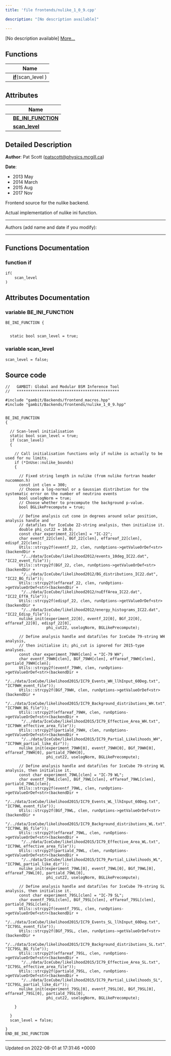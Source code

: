 ```yaml
---
title: 'file frontends/nulike_1_0_9.cpp'

description: "[No description available]"

---
```







[No description available] [More...](#detailed-description)

## Functions

|                | Name           |
| -------------- | -------------- |
| | **[if](/documentation/code/darkbit_developmentfiles/nulike__1__0__9_8cpp/#function-if)**(scan_level ) |

## Attributes

|                | Name           |
| -------------- | -------------- |
| | **[BE_INI_FUNCTION](/documentation/code/darkbit_developmentfiles/nulike__1__0__9_8cpp/#variable-be-ini-function)**  |
| | **[scan_level](/documentation/code/darkbit_developmentfiles/nulike__1__0__9_8cpp/#variable-scan-level)**  |

## Detailed Description


**Author**: Pat Scott ([patscott@physics.mcgill.ca](mailto:patscott@physics.mcgill.ca)) 

**Date**: 

  * 2013 May 
  * 2014 March 
  * 2015 Aug 
  * 2017 Nov


Frontend source for the nulike backend.

Actual implementation of nulike ini function.



------------------

Authors (add name and date if you modify):



------------------


## Functions Documentation

### function if

```
if(
    scan_level 
)
```



## Attributes Documentation

### variable BE_INI_FUNCTION

```
BE_INI_FUNCTION {

  
  static bool scan_level = true;
```


### variable scan_level

```
scan_level = false;
```



## Source code

```
//   GAMBIT: Global and Modular BSM Inference Tool
//   *********************************************

#include "gambit/Backends/frontend_macros.hpp"
#include "gambit/Backends/frontends/nulike_1_0_9.hpp"


BE_INI_FUNCTION
{

  // Scan-level initialisation
  static bool scan_level = true;
  if (scan_level)
  {

    // Call initialisation functions only if nulike is actually to be used for nu limits.
    if (*InUse::nulike_bounds)
    {

      // Fixed string length in nulike (from nulike fortran header nucommon.h)
      const int clen = 300;
      // Choose a log-normal or a Gaussian distribution for the systematic error on the number of neutrino events
      bool uselogNorm = true;
      // Choose whether to precompute the background p-value.
      bool BGLikePrecompute = true;

      // Define analysis cut cone in degrees around solar position, analysis handle and
      // datafiles for IceCube 22-string analysis, then initialise it.
      double phi_cut22 = 10.0;
      const char experiment_22[clen] = "IC-22";
      char eventf_22[clen], BGf_22[clen], effareaf_22[clen], edispf_22[clen];
      Utils::strcpy2f(eventf_22, clen, runOptions->getValueOrDef<str>(backendDir +
       "/../data/IceCube/likelihood2012/events_10deg_IC22.dat", "IC22_event_file"));
      Utils::strcpy2f(BGf_22, clen, runOptions->getValueOrDef<str>(backendDir +
       "/../data/IceCube/likelihood2012/BG_distributions_IC22.dat", "IC22_BG_file"));
      Utils::strcpy2f(effareaf_22, clen, runOptions->getValueOrDef<str>(backendDir +
       "/../data/IceCube/likelihood2012/nuEffArea_IC22.dat", "IC22_EffA_file"));
      Utils::strcpy2f(edispf_22, clen, runOptions->getValueOrDef<str>(backendDir +
       "/../data/IceCube/likelihood2012/energy_histograms_IC22.dat", "IC22_Edisp_file"));
      nulike_init(experiment_22[0], eventf_22[0], BGf_22[0], effareaf_22[0], edispf_22[0],
                  phi_cut22, uselogNorm, BGLikePrecompute);

      // Define analysis handle and datafiles for IceCube 79-string WH analysis,
      // then initialise it; phi_cut is ignored for 2015-type analyses.
      const char experiment_79WH[clen] = "IC-79 WH";
      char eventf_79WH[clen], BGf_79WH[clen], effareaf_79WH[clen], partiald_79WH[clen];
      Utils::strcpy2f(eventf_79WH, clen, runOptions->getValueOrDef<str>(backendDir +
       "/../data/IceCube/likelihood2015/IC79_Events_WH_llhInput_60Deg.txt", "IC79WH_event_file"));
      Utils::strcpy2f(BGf_79WH, clen, runOptions->getValueOrDef<str>(backendDir +
       "/../data/IceCube/likelihood2015/IC79_Background_distributions_WH.txt", "IC79WH_BG_file"));
      Utils::strcpy2f(effareaf_79WH, clen, runOptions->getValueOrDef<str>(backendDir +
       "/../data/IceCube/likelihood2015/IC79_Effective_Area_WH.txt", "IC79WH_effective_area_file"));
      Utils::strcpy2f(partiald_79WH, clen, runOptions->getValueOrDef<str>(backendDir +
       "/../data/IceCube/likelihood2015/IC79_Partial_Likelihoods_WH", "IC79WH_partial_like_dir"));
      nulike_init(experiment_79WH[0], eventf_79WH[0], BGf_79WH[0], effareaf_79WH[0], partiald_79WH[0],
                  phi_cut22, uselogNorm, BGLikePrecompute);

      // Define analysis handle and datafiles for IceCube 79-string WL analysis, then initialise it.
      const char experiment_79WL[clen] = "IC-79 WL";
      char eventf_79WL[clen], BGf_79WL[clen], effareaf_79WL[clen], partiald_79WL[clen];
      Utils::strcpy2f(eventf_79WL, clen, runOptions->getValueOrDef<str>(backendDir +
       "/../data/IceCube/likelihood2015/IC79_Events_WL_llhInput_60Deg.txt", "IC79WL_event_file"));
      Utils::strcpy2f(BGf_79WL, clen, runOptions->getValueOrDef<str>(backendDir +
       "/../data/IceCube/likelihood2015/IC79_Background_distributions_WL.txt", "IC79WL_BG_file"));
      Utils::strcpy2f(effareaf_79WL, clen, runOptions->getValueOrDef<str>(backendDir +
       "/../data/IceCube/likelihood2015/IC79_Effective_Area_WL.txt", "IC79WL_effective_area_file"));
      Utils::strcpy2f(partiald_79WL, clen, runOptions->getValueOrDef<str>(backendDir +
       "/../data/IceCube/likelihood2015/IC79_Partial_Likelihoods_WL", "IC79WL_partial_like_dir"));
      nulike_init(experiment_79WL[0], eventf_79WL[0], BGf_79WL[0], effareaf_79WL[0], partiald_79WL[0],
                  phi_cut22, uselogNorm, BGLikePrecompute);

      // Define analysis handle and datafiles for IceCube 79-string SL analysis, then initialise it.
      const char experiment_79SL[clen] = "IC-79 SL";
      char eventf_79SL[clen], BGf_79SL[clen], effareaf_79SL[clen], partiald_79SL[clen];
      Utils::strcpy2f(eventf_79SL, clen, runOptions->getValueOrDef<str>(backendDir +
       "/../data/IceCube/likelihood2015/IC79_Events_SL_llhInput_60Deg.txt", "IC79SL_event_file"));
      Utils::strcpy2f(BGf_79SL, clen, runOptions->getValueOrDef<str>(backendDir +
       "/../data/IceCube/likelihood2015/IC79_Background_distributions_SL.txt", "IC79SL_BG_file"));
      Utils::strcpy2f(effareaf_79SL, clen, runOptions->getValueOrDef<str>(backendDir +
       "/../data/IceCube/likelihood2015/IC79_Effective_Area_SL.txt", "IC79SL_effective_area_file"));
      Utils::strcpy2f(partiald_79SL, clen, runOptions->getValueOrDef<str>(backendDir +
       "/../data/IceCube/likelihood2015/IC79_Partial_Likelihoods_SL", "IC79SL_partial_like_dir"));
      nulike_init(experiment_79SL[0], eventf_79SL[0], BGf_79SL[0], effareaf_79SL[0], partiald_79SL[0],
                  phi_cut22, uselogNorm, BGLikePrecompute);

    }

  }
  scan_level = false;

}
END_BE_INI_FUNCTION
```


-------------------------------

Updated on 2022-08-01 at 17:31:46 +0000
